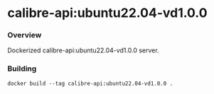 # calibre-api:ubuntu22.04-vd1.0.0

### Overview

Dockerized calibre-api:ubuntu22.04-vd1.0.0 server.


### Building

```
docker build --tag calibre-api:ubuntu22.04-vd1.0.0 .
```
